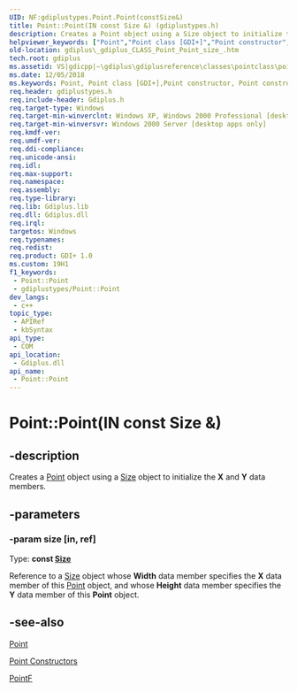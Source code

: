 ```yaml
---
UID: NF:gdiplustypes.Point.Point(constSize&)
title: Point::Point(IN const Size &) (gdiplustypes.h)
description: Creates a Point object using a Size object to initialize the X and Y data members.
helpviewer_keywords: ["Point","Point class [GDI+]","Point constructor","Point constructor [GDI+]","Point constructor [GDI+]","Point class","Point.Point","Point.Point(IN const Size &)","Point.Point(const Size&)","Point::Point","Point::Point(IN const Size &)","_gdiplus_CLASS_Point_Point_size_","gdiplus._gdiplus_CLASS_Point_Point_size_"]
old-location: gdiplus\_gdiplus_CLASS_Point_Point_size_.htm
tech.root: gdiplus
ms.assetid: VS|gdicpp|~\gdiplus\gdiplusreference\classes\pointclass\pointconstructors\point_95size.htm
ms.date: 12/05/2018
ms.keywords: Point, Point class [GDI+],Point constructor, Point constructor [GDI+], Point constructor [GDI+],Point class, Point.Point, Point.Point(IN const Size &), Point.Point(const Size&), Point::Point, Point::Point(IN const Size &), _gdiplus_CLASS_Point_Point_size_, gdiplus._gdiplus_CLASS_Point_Point_size_
req.header: gdiplustypes.h
req.include-header: Gdiplus.h
req.target-type: Windows
req.target-min-winverclnt: Windows XP, Windows 2000 Professional [desktop apps only]
req.target-min-winversvr: Windows 2000 Server [desktop apps only]
req.kmdf-ver: 
req.umdf-ver: 
req.ddi-compliance: 
req.unicode-ansi: 
req.idl: 
req.max-support: 
req.namespace: 
req.assembly: 
req.type-library: 
req.lib: Gdiplus.lib
req.dll: Gdiplus.dll
req.irql: 
targetos: Windows
req.typenames: 
req.redist: 
req.product: GDI+ 1.0
ms.custom: 19H1
f1_keywords:
 - Point::Point
 - gdiplustypes/Point::Point
dev_langs:
 - c++
topic_type:
 - APIRef
 - kbSyntax
api_type:
 - COM
api_location:
 - Gdiplus.dll
api_name:
 - Point::Point
---
```


# Point::Point(IN const Size &)


## -description

Creates a <a href="/windows/desktop/api/gdiplustypes/nl-gdiplustypes-point">Point</a> object using a 
			<a href="/windows/desktop/api/gdiplustypes/nl-gdiplustypes-size">Size</a> object to initialize the 
			<b>X</b> and 
			<b>Y</b> data members.

## -parameters

### -param size [in, ref]

Type: <b>const <a href="/windows/desktop/api/gdiplustypes/nl-gdiplustypes-size">Size</a></b>

Reference to a 
					<a href="/windows/desktop/api/gdiplustypes/nl-gdiplustypes-size">Size</a> object whose 
					<b>Width</b> data member specifies the 
					<b>X</b> data member of this <a href="/windows/desktop/api/gdiplustypes/nl-gdiplustypes-point">Point</a> object, and whose 
					<b>Height</b> data member specifies the 
					<b>Y</b> data member of this <b>Point</b> object.

## -see-also

<a href="/windows/desktop/api/gdiplustypes/nl-gdiplustypes-point">Point</a>



<a href="/windows/desktop/gdiplus/-gdiplus-class-point-constructors">Point Constructors</a>



<a href="/windows/desktop/api/gdiplustypes/nl-gdiplustypes-pointf">PointF</a>

